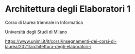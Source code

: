 # Architettura degli Elaboratori 1
Corso di laurea triennale in Informatica

Università degli Studi di Milano

https://www.unimi.it/it/corsi/insegnamenti-dei-corsi-di-laurea/2021/architettura-degli-elaboratori-i
